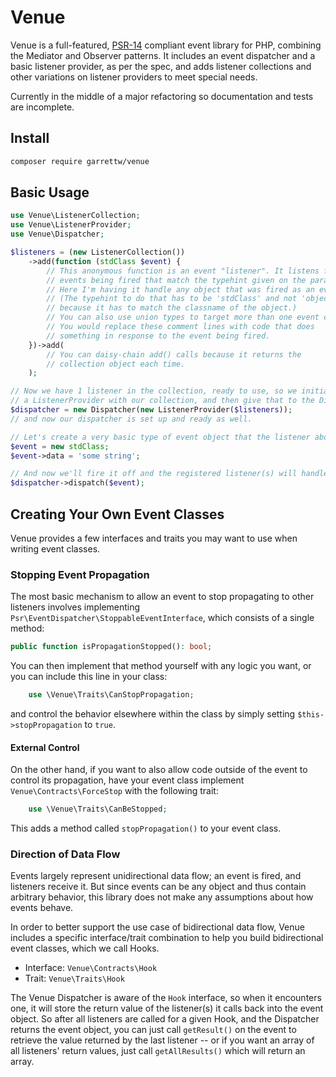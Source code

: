 Venue
======

Venue is a full-featured, [PSR-14](http://www.php-fig.org/psr/psr-14/) compliant event library for PHP, combining the Mediator and Observer patterns.
It includes an event dispatcher and a basic listener provider, as per the spec, and adds listener collections and
other variations on listener providers to meet special needs.

Currently in the middle of a major refactoring so documentation and tests are incomplete.

## Install
```bash
composer require garrettw/venue
```

## Basic Usage
```php
use Venue\ListenerCollection;
use Venue\ListenerProvider;
use Venue\Dispatcher;

$listeners = (new ListenerCollection())
    ->add(function (stdClass $event) {
        // This anonymous function is an event "listener". It listens for any
        // events being fired that match the typehint given on the parameter.
        // Here I'm having it handle any object that was fired as an event.
        // (The typehint to do that has to be 'stdClass' and not 'object',
        // because it has to match the classname of the object.)
        // You can also use union types to target more than one event class.
        // You would replace these comment lines with code that does
        // something in response to the event being fired.
    })->add(
        // You can daisy-chain add() calls because it returns the
        // collection object each time.
    );

// Now we have 1 listener in the collection, ready to use, so we initialize
// a ListenerProvider with our collection, and then give that to the Dispatcher.
$dispatcher = new Dispatcher(new ListenerProvider($listeners));
// and now our dispatcher is set up and ready as well.

// Let's create a very basic type of event object that the listener above will handle:
$event = new stdClass;
$event->data = 'some string';

// And now we'll fire it off and the registered listener(s) will handle it immediately.
$dispatcher->dispatch($event);
```

## Creating Your Own Event Classes
Venue provides a few interfaces and traits you may want to use when writing
event classes.

### Stopping Event Propagation
The most basic mechanism to allow an event to stop propagating to other listeners
involves implementing `Psr\EventDispatcher\StoppableEventInterface`, which
consists of a single method:
```php
public function isPropagationStopped(): bool;
```
You can then implement that method yourself with any logic you want, or you can
include this line in your class:
```php
    use \Venue\Traits\CanStopPropagation;
```
and control the behavior elsewhere within the class by simply setting
`$this->stopPropagation` to `true`.

#### External Control
On the other hand, if you want to also allow code outside of the event to control its
propagation, have your event class implement `Venue\Contracts\ForceStop` with the
following trait:
```php
    use \Venue\Traits\CanBeStopped;
```
This adds a method called `stopPropagation()` to your event class.

### Direction of Data Flow
Events largely represent unidirectional data flow; an event is fired, and
listeners receive it. But since events can be any object and thus contain
arbitrary behavior, this library does not make any assumptions about how
events behave.

In order to better support the use case of bidirectional data flow,
Venue includes a specific interface/trait combination to help you build
bidirectional event classes, which we call Hooks.
- Interface: `Venue\Contracts\Hook`
- Trait: `Venue\Traits\Hook`

The Venue Dispatcher is aware of the `Hook` interface, so when it encounters
one, it will store the return value of the listener(s) it calls back into the
event object. So after all listeners are called for a given Hook, and the
Dispatcher returns the event object, you can just call `getResult()` on the
event to retrieve the value returned by the last listener -- or if you want
an array of all listeners' return values, just call `getAllResults()` which
will return an array.
